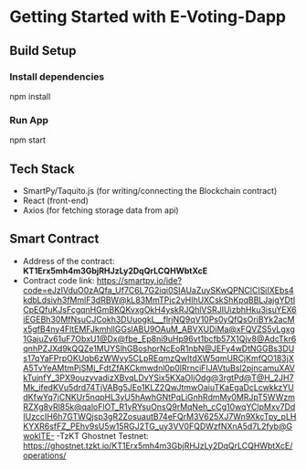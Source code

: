 # Getting Started with E-Voting-Dapp



## Build Setup
### Install dependencies
npm install
### Run App
npm start

## Tech Stack

- SmartPy/Taquito.js (for writing/connecting the Blockchain contract)
- React (front-end)
- Axios (for fetching storage data from api)

## Smart Contract
- Address of the contract: **KT1Erx5mh4m3GbjRHJzLy2DqQrLCQHWbtXcE**
- Contract code link: https://smartpy.io/ide?code=eJzlVduO0zAQfa_Uf7C6L7G2iqi0SIAUaZuySKwQPNClCISiIXEbs4kdbLdsivh3fMmlF3dRBW@kL83MmTPjc2yHlhUXCskShKpqBBLJajgYDtICpEQfuKJsFcgqnHGmBKQKvxgOkH4yskRJQhlVSRJIUizbhHku3isuYEX6iEGEBh30MfNsuCJCokh3DUuogkL__flrjNQ9qV10Ps0yQfQsOriBYk2acMx5gfB4ny4FltEMFJkmhllGGslABU9OAuM_ABVXUDiMa@xFQVZS5vLgxg1GajuZv61uF7ObxU1@Dx@fbe_Ep8ni9uHp96vt1bcfb57X1Qjv8@AdcTkr6qnhPZJXd9kQQZe1MUYSlhGBoshprNcEoR1nbN@JEFy4wDtNGGBs3DUs17qYaFPrpOKUqb6zWWyy5CLpREqmzQwItdXW5qmURCjKmfQO183jXA5TvYeAMtmPjSMj_FdtZfAKCkmwdnl0p0lRrnciFIJAVtuBsl2pjncamuXAVkTujnfY_3PX9ouzyvadizXBvqLDvYSix5KXaOIjOdg@3rgtPd@T@H_2JH7Mk_ifedKVu5drd74TjVABg5JEo1KLZ2QwJtmwOaiuTKaEgaDcLcwkkzYUdKfwYq7jCNKUr5nqpHL3yU5hAwhGNtPqLiGnhRdmMy0MRJpT5WWzmRZXg8yRl85k@qaloFlOT_R1yRYsuOnsQ9rMqNeh_cCg10wqYClpMxv7DdIUzccIH6h7GTWQjsp3gR2ZosuautB74eFQrM3V625XJ7Wn9XkcTpy_pLHKYXR6sfFZ_PEhv9sU5w15RGJ2TG_uy3VV0FQDWzfNXnA5d7L2fyb@GwoklTE-
-TzKT Ghostnet Testnet: https://ghostnet.tzkt.io/KT1Erx5mh4m3GbjRHJzLy2DqQrLCQHWbtXcE/operations/






